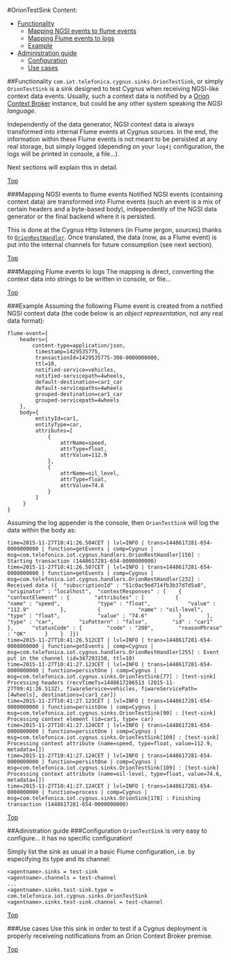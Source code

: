 #<a name="top"></a>OrionTestSink
Content:

* [Functionality](#section1)
    * [Mapping NGSI events to flume events](#section1.1)
    * [Mapping Flume events to logs](#section1.2)
    * [Example](#section1.3)
* [Administration guide](#section2)
    * [Configuration](#section2.1)
    * [Use cases](#section2.2)

##<a name="section1"></a>Functionality
`com.iot.telefonica.cygnus.sinks.OrionTestSink`, or simply `OrionTestSink` is a sink designed to test Cygnus when receiving NGSI-like context data events. Usually, such a context data is notified by a [Orion Context Broker](https://github.com/telefonicaid/fiware-orion) instance, but could be any other system speaking the <i>NGSI language</i>.

Independently of the data generator, NGSI context data is always transformed into internal Flume events at Cygnus sources. In the end, the information within these Flume events is not meant to be persisted at any real storage, but simply logged (depending on your `log4j` configuration, the logs will be printed in console, a file...).

Next sections will explain this in detail.

[Top](#top)

###<a name="section1.1"></a>Mapping NGSI events to flume events
Notified NGSI events (containing context data) are transformed into Flume events (such an event is a mix of certain headers and a byte-based body), independently of the NGSI data generator or the final backend where it is persisted.

This is done at the Cygnus Http listeners (in Flume jergon, sources) thanks to [`OrionRestHandler`](./orion_rest_handler.md). Once translated, the data (now, as a Flume event) is put into the internal channels for future consumption (see next section).

[Top](#top)

###<a name="section1.2"></a>Mapping Flume events lo logs
The mapping is direct, converting the context data into strings to be written in console, or file...

[Top](#top)

###<a name="section1.3"></a>Example
Assuming the following Flume event is created from a notified NGSI context data (the code below is an <i>object representation</i>, not any real data format):

    flume-event={
        headers={
	        content-type=application/json,
	         timestamp=1429535775,
	         transactionId=1429535775-308-0000000000,
	         ttl=10,
	         notified-service=vehicles,
	         notified-servicepath=4wheels,
	         default-destination=car1_car
	         default-servicepaths=4wheels
	         grouped-destination=car1_car
	         grouped-servicepath=4wheels
        },
        body={
	         entityId=car1,
	         entityType=car,
	         attributes=[
	             {
	                 attrName=speed,
	                 attrType=float,
	                 attrValue=112.9
	             },
	             {
	                 attrName=oil_level,
	                 attrType=float,
	                 attrValue=74.6
	             }
	         ]
	     }
    }

Assuming the log appender is the console, then `OrionTestSink` will log the data within the body as:

```
time=2015-11-27T10:41:26.504CET | lvl=INFO | trans=1448617281-654-0000000000 | function=getEvents | comp=Cygnus | msg=com.telefonica.iot.cygnus.handlers.OrionRestHandler[150] : Starting transaction (1448617281-654-0000000000)
time=2015-11-27T10:41:26.507CET | lvl=INFO | trans=1448617281-654-0000000000 | function=getEvents | comp=Cygnus | msg=com.telefonica.iot.cygnus.handlers.OrionRestHandler[232] : Received data ({  "subscriptionId" : "51c0ac9ed714fb3b37d7d5a8",  "originator" : "localhost",  "contextResponses" : [    {      "contextElement" : {        "attributes" : [          {            "name" : "speed",            "type" : "float",            "value" : "112.9"          },          {            "name" : "oil-level",            "type" : "float",            "value" : "74.6"          }        ],        "type" : "car",        "isPattern" : "false",        "id" : "car1"      },      "statusCode" : {        "code" : "200",        "reasonPhrase" : "OK"      }    }  ]})
time=2015-11-27T10:41:26.512CET | lvl=INFO | trans=1448617281-654-0000000000 | function=getEvents | comp=Cygnus | msg=com.telefonica.iot.cygnus.handlers.OrionRestHandler[255] : Event put in the channel (id=347293150, ttl=10)
time=2015-11-27T10:41:27.123CET | lvl=INFO | trans=1448617281-654-0000000000 | function=persistOne | comp=Cygnus | msg=com.telefonica.iot.cygnus.sinks.OrionTestSink[77] : [test-sink] Processing headers (recvTimeTs=1448617286513 (2015-11-27T09:41:26.513Z), fiwareService=vehicles, fiwareServicePath=[4wheels], destinations=[car1_car])
time=2015-11-27T10:41:27.123CET | lvl=INFO | trans=1448617281-654-0000000000 | function=persistOne | comp=Cygnus | msg=com.telefonica.iot.cygnus.sinks.OrionTestSink[90] : [test-sink] Processing context element (id=car1, type= car)
time=2015-11-27T10:41:27.124CET | lvl=INFO | trans=1448617281-654-0000000000 | function=persistOne | comp=Cygnus | msg=com.telefonica.iot.cygnus.sinks.OrionTestSink[109] : [test-sink] Processing context attribute (name=speed, type=float, value=112.9, metadata=[])
time=2015-11-27T10:41:27.124CET | lvl=INFO | trans=1448617281-654-0000000000 | function=persistOne | comp=Cygnus | msg=com.telefonica.iot.cygnus.sinks.OrionTestSink[109] : [test-sink] Processing context attribute (name=oil-level, type=float, value=74.6, metadata=[])
time=2015-11-27T10:41:27.124CET | lvl=INFO | trans=1448617281-654-0000000000 | function=process | comp=Cygnus | msg=com.telefonica.iot.cygnus.sinks.OrionSink[178] : Finishing transaction (1448617281-654-0000000000)
```

[Top](#top)

##<a name="section2"></a>Adinistration guide
###<a name="section2.1"></a>Configuration
`OrionTestSink` is very easy to configure... it has no specific configuration!

Simply list the sink as usual in a basic Flume configuration, i.e. by especifying its type and its channel:

```
<agentname>.sinks = test-sink
<agentname>.channels = test-channel
...
<agentname>.sinks.test-sink.type = com.telefonica.iot.cygnus.sinks.OrionTestSink
<agentname>.sinks.test-sink.channel = test-channel
```

[Top](#top)

###<a name="section2.2"></a>Use cases
Use this sink in order to test if a Cygnus deployment is properly receiveing notifications from an Orion Context Broker premise.

[Top](#top)
